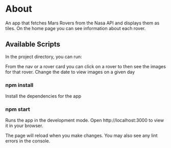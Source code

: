 # About
An app that fetches Mars Rovers from the Nasa API and displays them as tiles.
On the home page you can see information about each rover.

## Available Scripts

In the project directory, you can run:

From the nav or a rover card you can click on a rover to then see the images for that rover. Change the date to view images on a given day

### npm install
Install the dependencies for the app
### npm start
Runs the app in the development mode.
Open http://localhost:3000 to view it in your browser.

The page will reload when you make changes.
You may also see any lint errors in the console.

